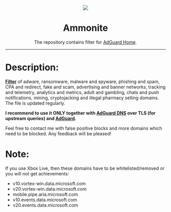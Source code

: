 <p align="center">
<img src="https://lazyaspect.github.io/Ammonite/ammnt_logo.png" />
</p>

<h1 align="center">Ammonite</h1>

<p align="center">The repository contains filter for <a href="https://adguard.com/en/adguard-home.html">AdGuard Home</a>.</p>

***

# Description:

<b><a href="https://lazyaspect.github.io/Ammonite/filter.txt">Filter</a></b> of adware, ransomware, malware and spyware, phishing and spam, CPA and redirect, fake and scam, advertising and banner networks, tracking and telemetry, analytics and metrics, adult and gambling, chats and push notifications, mining, cryptojacking and illegal pharmacy selling domains. The file is updated regularly.

<b>I recommend to use it ONLY together with <a href="https://adguard.com/en/adguard-dns/overview.html">AdGuard DNS</a> over TLS (for upstream queries) and <a href="https://adguard.com/en/welcome.html#products">AdGuard</a>.</b>

Feel free to contact me with false positive blocks and more domains which need to be blocked. Any feedback will be pleased!

# Note:

If you use Xbox Live, then these domains have to be whitelisted/removed or you will not get achievements:

- v10.vortex-win.data.microsoft.com
- v20.vortex-win.data.microsoft.com
- mobile.pipe.aria.microsoft.com
- v10.events.data.microsoft.com
- v20.events.data.microsoft.com
